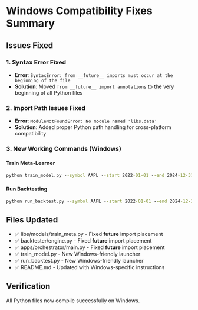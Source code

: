 # Windows Compatibility Fixes Summary

## Issues Fixed

### 1. Syntax Error Fixed
- **Error**: `SyntaxError: from __future__ imports must occur at the beginning of the file`
- **Solution**: Moved `from __future__ import annotations` to the very beginning of all Python files

### 2. Import Path Issues Fixed
- **Error**: `ModuleNotFoundError: No module named 'libs.data'`
- **Solution**: Added proper Python path handling for cross-platform compatibility

### 3. New Working Commands (Windows)

#### Train Meta-Learner
```cmd
python train_model.py --symbol AAPL --start 2022-01-01 --end 2024-12-31 --horizon 5 --outfile models/meta_lgbm.pkl
```

#### Run Backtesting
```cmd
python run_backtest.py --symbol AAPL --start 2022-01-01 --end 2024-12-31 --horizon 5
```

## Files Updated
- ✅ libs/models/train_meta.py - Fixed __future__ import placement
- ✅ backtester/engine.py - Fixed __future__ import placement  
- ✅ apps/orchestrator/main.py - Fixed __future__ import placement
- ✅ train_model.py - New Windows-friendly launcher
- ✅ run_backtest.py - New Windows-friendly launcher
- ✅ README.md - Updated with Windows-specific instructions

## Verification
All Python files now compile successfully on Windows.
